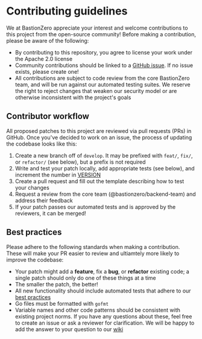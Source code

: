 # Contributing guidelines

We at BastionZero appreciate your interest and welcome contributions to this project from the open-source community! Before making a contribution, please be aware of the following:
  - By contributing to this repository, you agree to license your work under the Apache 2.0 license
  - Community contributions should be linked to a [GitHub issue](https://github.com/bastionzero/bzero/issues). If no issue exists, please create one!
  - All contributions are subject to code review from the core BastionZero team, and will be run against our automated testing suites. We reserve the right to reject changes that weaken our security model or are otherwise inconsistent with the project's goals

## Contributor workflow

All proposed patches to this project are reviewed via pull requests (PRs) in GitHub. Once you've decided to work on an issue, the process of updating the codebase looks like this:
  1. Create a new branch off of `develop`. It may be prefixed with `feat/`, `fix/`, or `refactor/` (see below), but a prefix is not required
  2. Write and test your patch locally, add appropriate tests (see below), and increment the number in [VERSION](https://github.com/bastionzero/bzero/blob/develop/VERSION)
  3. Create a pull request and fill out the template describing how to test your changes
  4. Request a review from the core team (@bastionzero/backend-team) and address their feedback
  5. If your patch passes our automated tests and is approved by the reviewers, it can be merged!

## Best practices

Please adhere to the following standards when making a contribution. These will make your PR easier to review and ultiamtely more likely to improve the codebase:
  - Your patch might add a **feature**, fix a **bug**, or **refactor** existing code; a single patch should only do one of these things at a time
  - The smaller the patch, the better!
  - All new functionality should include automated tests that adhere to our [best practices](https://github.com/bastionzero/bzero/wiki/Unit-testing-best-practices)
  - Go files must be formatted with `gofmt`
  - Variable names and other code patterns should be consistent with existing project norms. If you have any questions about these, feel free to create an issue or ask a reviewer for clarification. We will be happy to add the answer to your question to our [wiki](https://github.com/bastionzero/bzero/wiki)